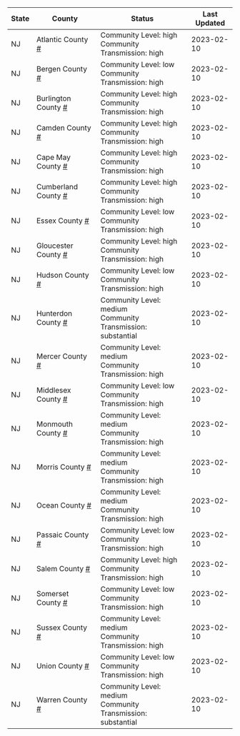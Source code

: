 State | County | Status | Last Updated
--- | --- | --- | --- 
NJ | Atlantic County <a href="#atlantic_county">#</a> | <a name="atlantic_county"></a>Community Level: high<br/>Community Transmission: high | 2023-02-10
NJ | Bergen County <a href="#bergen_county">#</a> | <a name="bergen_county"></a>Community Level: low<br/>Community Transmission: high | 2023-02-10
NJ | Burlington County <a href="#burlington_county">#</a> | <a name="burlington_county"></a>Community Level: high<br/>Community Transmission: high | 2023-02-10
NJ | Camden County <a href="#camden_county">#</a> | <a name="camden_county"></a>Community Level: high<br/>Community Transmission: high | 2023-02-10
NJ | Cape May County <a href="#cape_may_county">#</a> | <a name="cape_may_county"></a>Community Level: high<br/>Community Transmission: high | 2023-02-10
NJ | Cumberland County <a href="#cumberland_county">#</a> | <a name="cumberland_county"></a>Community Level: high<br/>Community Transmission: high | 2023-02-10
NJ | Essex County <a href="#essex_county">#</a> | <a name="essex_county"></a>Community Level: low<br/>Community Transmission: high | 2023-02-10
NJ | Gloucester County <a href="#gloucester_county">#</a> | <a name="gloucester_county"></a>Community Level: high<br/>Community Transmission: high | 2023-02-10
NJ | Hudson County <a href="#hudson_county">#</a> | <a name="hudson_county"></a>Community Level: low<br/>Community Transmission: high | 2023-02-10
NJ | Hunterdon County <a href="#hunterdon_county">#</a> | <a name="hunterdon_county"></a>Community Level: medium<br/>Community Transmission: substantial | 2023-02-10
NJ | Mercer County <a href="#mercer_county">#</a> | <a name="mercer_county"></a>Community Level: medium<br/>Community Transmission: high | 2023-02-10
NJ | Middlesex County <a href="#middlesex_county">#</a> | <a name="middlesex_county"></a>Community Level: low<br/>Community Transmission: high | 2023-02-10
NJ | Monmouth County <a href="#monmouth_county">#</a> | <a name="monmouth_county"></a>Community Level: medium<br/>Community Transmission: high | 2023-02-10
NJ | Morris County <a href="#morris_county">#</a> | <a name="morris_county"></a>Community Level: medium<br/>Community Transmission: high | 2023-02-10
NJ | Ocean County <a href="#ocean_county">#</a> | <a name="ocean_county"></a>Community Level: medium<br/>Community Transmission: high | 2023-02-10
NJ | Passaic County <a href="#passaic_county">#</a> | <a name="passaic_county"></a>Community Level: low<br/>Community Transmission: high | 2023-02-10
NJ | Salem County <a href="#salem_county">#</a> | <a name="salem_county"></a>Community Level: high<br/>Community Transmission: high | 2023-02-10
NJ | Somerset County <a href="#somerset_county">#</a> | <a name="somerset_county"></a>Community Level: low<br/>Community Transmission: high | 2023-02-10
NJ | Sussex County <a href="#sussex_county">#</a> | <a name="sussex_county"></a>Community Level: medium<br/>Community Transmission: high | 2023-02-10
NJ | Union County <a href="#union_county">#</a> | <a name="union_county"></a>Community Level: low<br/>Community Transmission: high | 2023-02-10
NJ | Warren County <a href="#warren_county">#</a> | <a name="warren_county"></a>Community Level: medium<br/>Community Transmission: substantial | 2023-02-10
